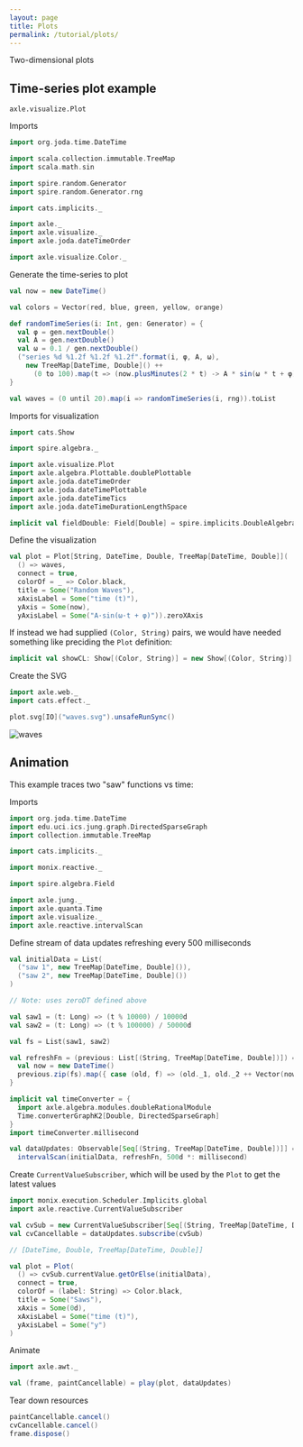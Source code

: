 ```yaml
---
layout: page
title: Plots
permalink: /tutorial/plots/
---
```


Two-dimensional plots

## Time-series plot example

`axle.visualize.Plot`

Imports

```scala mdoc:silent
import org.joda.time.DateTime

import scala.collection.immutable.TreeMap
import scala.math.sin

import spire.random.Generator
import spire.random.Generator.rng

import cats.implicits._

import axle._
import axle.visualize._
import axle.joda.dateTimeOrder

import axle.visualize.Color._
```

Generate the time-series to plot

```scala mdoc
val now = new DateTime()

val colors = Vector(red, blue, green, yellow, orange)

def randomTimeSeries(i: Int, gen: Generator) = {
  val φ = gen.nextDouble()
  val A = gen.nextDouble()
  val ω = 0.1 / gen.nextDouble()
  ("series %d %1.2f %1.2f %1.2f".format(i, φ, A, ω),
    new TreeMap[DateTime, Double]() ++
      (0 to 100).map(t => (now.plusMinutes(2 * t) -> A * sin(ω * t + φ))).toMap)
}

val waves = (0 until 20).map(i => randomTimeSeries(i, rng)).toList
```

Imports for visualization

```scala mdoc:silent
import cats.Show

import spire.algebra._

import axle.visualize.Plot
import axle.algebra.Plottable.doublePlottable
import axle.joda.dateTimeOrder
import axle.joda.dateTimePlottable
import axle.joda.dateTimeTics
import axle.joda.dateTimeDurationLengthSpace

implicit val fieldDouble: Field[Double] = spire.implicits.DoubleAlgebra
```

Define the visualization

```scala mdoc
val plot = Plot[String, DateTime, Double, TreeMap[DateTime, Double]](
  () => waves,
  connect = true,
  colorOf = _ => Color.black,
  title = Some("Random Waves"),
  xAxisLabel = Some("time (t)"),
  yAxis = Some(now),
  yAxisLabel = Some("A·sin(ω·t + φ)")).zeroXAxis
```

If instead we had supplied `(Color, String)` pairs, we would have needed something like preciding the `Plot` definition:

```scala mdoc
implicit val showCL: Show[(Color, String)] = new Show[(Color, String)] { def show(cl: (Color, String)): String = cl._2 }
```

Create the SVG

```scala mdoc
import axle.web._
import cats.effect._

plot.svg[IO]("waves.svg").unsafeRunSync()
```

![waves](/tutorial/images/waves.svg)

## Animation

This example traces two "saw" functions vs time:

Imports

```scala mdoc:silent
import org.joda.time.DateTime
import edu.uci.ics.jung.graph.DirectedSparseGraph
import collection.immutable.TreeMap

import cats.implicits._

import monix.reactive._

import spire.algebra.Field

import axle.jung._
import axle.quanta.Time
import axle.visualize._
import axle.reactive.intervalScan
```

Define stream of data updates refreshing every 500 milliseconds

```scala mdoc
val initialData = List(
  ("saw 1", new TreeMap[DateTime, Double]()),
  ("saw 2", new TreeMap[DateTime, Double]())
)

// Note: uses zeroDT defined above

val saw1 = (t: Long) => (t % 10000) / 10000d
val saw2 = (t: Long) => (t % 100000) / 50000d

val fs = List(saw1, saw2)

val refreshFn = (previous: List[(String, TreeMap[DateTime, Double])]) => {
  val now = new DateTime()
  previous.zip(fs).map({ case (old, f) => (old._1, old._2 ++ Vector(now -> f(now.getMillis))) })
}

implicit val timeConverter = {
  import axle.algebra.modules.doubleRationalModule
  Time.converterGraphK2[Double, DirectedSparseGraph]
}
import timeConverter.millisecond

val dataUpdates: Observable[Seq[(String, TreeMap[DateTime, Double])]] =
  intervalScan(initialData, refreshFn, 500d *: millisecond)
```

Create `CurrentValueSubscriber`, which will be used by the `Plot` to get the latest values

```scala
import monix.execution.Scheduler.Implicits.global
import axle.reactive.CurrentValueSubscriber

val cvSub = new CurrentValueSubscriber[Seq[(String, TreeMap[DateTime, Double])]]()
val cvCancellable = dataUpdates.subscribe(cvSub)

// [DateTime, Double, TreeMap[DateTime, Double]]

val plot = Plot(
  () => cvSub.currentValue.getOrElse(initialData),
  connect = true,
  colorOf = (label: String) => Color.black,
  title = Some("Saws"),
  xAxis = Some(0d),
  xAxisLabel = Some("time (t)"),
  yAxisLabel = Some("y")
)
```

Animate

```scala
import axle.awt._

val (frame, paintCancellable) = play(plot, dataUpdates)
```

Tear down resources

```scala
paintCancellable.cancel()
cvCancellable.cancel()
frame.dispose()
```
